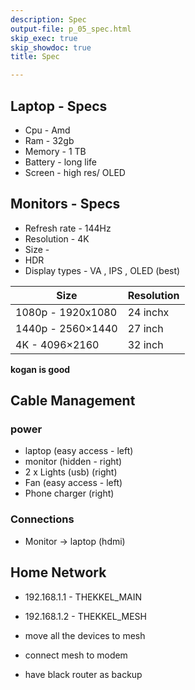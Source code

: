```yaml
---
description: Spec
output-file: p_05_spec.html
skip_exec: true
skip_showdoc: true
title: Spec

---
```




<!-- WARNING: THIS FILE WAS AUTOGENERATED! DO NOT EDIT! -->

## Laptop - Specs

- Cpu - Amd 
- Ram - 32gb
- Memory - 1 TB
- Battery - long life
- Screen - high res/ OLED

## Monitors - Specs

- Refresh rate - 144Hz
- Resolution - 4K 
- Size -
- HDR
- Display types - VA , IPS , OLED (best)

|Size|Resolution|
|---|---|
1080p - 1920x1080 | 24 inchx
1440p - 2560×1440| 27 inch
4K - 4096×2160 | 32 inch


**kogan is good**

## Cable Management

### power  

- laptop (easy access - left)
- monitor (hidden - right)
- 2 x Lights (usb) (right)
- Fan (easy access - left)
- Phone charger (right)

### Connections

- Monitor -> laptop (hdmi)

## Home Network

- 192.168.1.1 - THEKKEL_MAIN
- 192.168.1.2 - THEKKEL_MESH

- move all the devices to mesh
- connect mesh to modem
- have black router as backup


